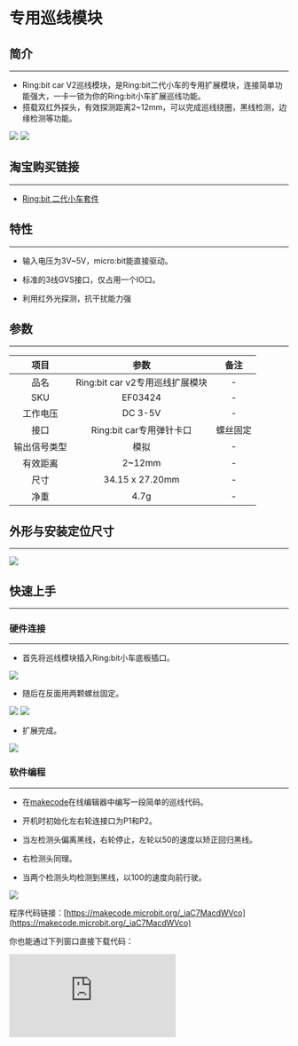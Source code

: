 ﻿---
sidebar_position: 5
sidebar_label: 专用巡线模块
---

# 专用巡线模块

## 简介
---
- Ring:bit car V2巡线模块，是Ring:bit二代小车的专用扩展模块，连接简单功能强大，一卡一锁为你的Ring:bit小车扩展巡线功能。
- 搭载双红外探头，有效探测距离2~12mm，可以完成巡线绕圈，黑线检测，边缘检测等功能。

![](https://wiki-media-ef.oss-cn-hongkong.aliyuncs.com//images/ring_bit_v2_line_01.jpg)
![](https://wiki-media-ef.oss-cn-hongkong.aliyuncs.com//images/ring_bit_v2_line_02.jpg)

## 淘宝购买链接
---
- [Ring:bit 二代小车套件](https://item.taobao.com/item.htm?ft=t&id=608540718403)

## 特性
---
- 输入电压为3V~5V，micro:bit能直接驱动。

- 标准的3线GVS接口，仅占用一个IO口。

- 利用红外光探测，抗干扰能力强

## 参数
---

 项目 | 参数 | 备注
 :-: | :-: |:-:
 品名|Ring:bit car v2专用巡线扩展模块|-
 SKU|EF03424|-
 工作电压|DC 3-5V|-
 接口|Ring:bit car专用弹针卡口|螺丝固定
 输出信号类型|模拟|-
 有效距离|2~12mm|-
 尺寸|34.15 x 27.20mm|-
 净重|4.7g|-


## 外形与安装定位尺寸
---

![](https://wiki-media-ef.oss-cn-hongkong.aliyuncs.com//images/ring_bit_v2_line_03.png)


## 快速上手
---
### 硬件连接
---

- 首先将巡线模块插入Ring:bit小车底板插口。

![](https://wiki-media-ef.oss-cn-hongkong.aliyuncs.com//images/ring_bit_v2_line_04.gif)

- 随后在反面用两颗螺丝固定。

![](https://wiki-media-ef.oss-cn-hongkong.aliyuncs.com//images/ring_bit_v2_line_05.gif)
![](https://wiki-media-ef.oss-cn-hongkong.aliyuncs.com//images/ring_bit_v2_line_06.gif)

- 扩展完成。

![](https://wiki-media-ef.oss-cn-hongkong.aliyuncs.com//images/ring_bit_v2_line_07.jpg)

### 软件编程
---

- 在[makecode](https://makecode.microbit.org/)在线编辑器中编写一段简单的巡线代码。

- 开机时初始化左右轮连接口为P1和P2。
- 当左检测头偏离黑线，右轮停止，左轮以50的速度以矫正回归黑线。
- 右检测头同理。
- 当两个检测头均检测到黑线，以100的速度向前行驶。

![](https://wiki-media-ef.oss-cn-hongkong.aliyuncs.com//images/ring_bit_car_v2_line_flow_module.png)

 程序代码链接：[https://makecode.microbit.org/_iaC7MacdWVco](https://makecode.microbit.org/_iaC7MacdWVco)

 你也能通过下列窗口直接下载代码：

<div
    style={{
        position: 'relative',
        paddingBottom: '60%',
        overflow: 'hidden',
    }}
>
    <iframe
        src="https://makecode.microbit.org/_iaC7MacdWVco"
        frameborder="0"
        sandbox="allow-popups allow-forms allow-scripts allow-same-origin"
        style={{
            position: 'absolute',
            width: '100%',
            height: '100%',
        }}
    />
</div>

### 结果
---
- 可以实现缓慢的巡线绕圈跑。

![](https://wiki-media-ef.oss-cn-hongkong.aliyuncs.com//images/ring_bit_v2_line_09.gif)

## 常见问题
---
